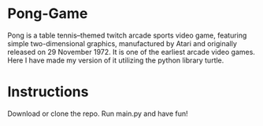 # Pong-Game
Pong is a table tennis–themed twitch arcade sports video game, featuring simple two-dimensional graphics, manufactured by Atari and originally released on 29 November 1972. It is one of the earliest arcade video games. Here I have made my version of it utilizing the python library  turtle. 

# Instructions
Download or clone the repo. Run main.py and have fun!
